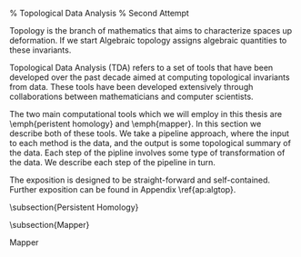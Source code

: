 % Topological Data Analysis
% Second Attempt

Topology is the branch of mathematics that aims to characterize spaces up deformation.
If we start
Algebraic topology assigns algebraic quantities to these invariants.

Topological Data Analysis (TDA) refers to a set of tools that have been developed over the past decade aimed at computing topological invariants from data.
These tools have been developed extensively through collaborations between mathematicians and computer scientists.


The two main computational tools which we will employ in this thesis are \emph{peristent homology} and \emph{mapper}.
In this section we describe both of these tools.
We take a pipeline approach, where the input to each method is the data, and the output is some topological summary of the data.
Each step of the pipline involves some type of transformation of the data.
We describe each step of the pipeline in turn.

The exposition is designed to be straight-forward and self-contained.
Further exposition can be found in Appendix \ref{ap:algtop}.

\subsection{Persistent Homology}



\subsection{Mapper}

Mapper